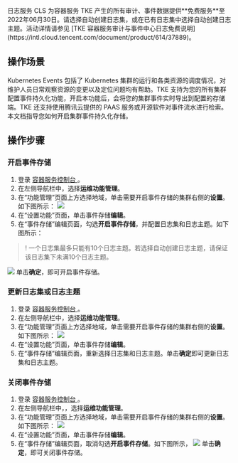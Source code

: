 
<dx-alert infotype="explain" title=" ">
日志服务 CLS 为容器服务 TKE 产生的所有审计、事件数据提供**免费服务**至2022年06月30日。请选择自动创建日志集，或在已有日志集中选择自动创建日志主题。活动详情请参见 [TKE 容器服务审计与事件中心日志免费说明](https://intl.cloud.tencent.com/document/product/614/37889)。
</dx-alert>

## 操作场景

Kubernetes Events 包括了 Kubernetes 集群的运行和各类资源的调度情况，对维护人员日常观察资源的变更以及定位问题均有帮助。TKE 支持为您的所有集群配置事件持久化功能，开启本功能后，会将您的集群事件实时导出到配置的存储端。TKE 还支持使用腾讯云提供的 PAAS 服务或开源软件对事件流水进行检索。本文档指导您如何开启集群事件持久化存储。


## 操作步骤


### 开启事件存储
1. 登录 [容器服务控制台 ](https://console.cloud.tencent.com/tke2)。
2. 在左侧导航栏中，选择**运维功能管理**。
3. 在“功能管理”页面上方选择地域，单击需要开启事件存储的集群右侧的**设置**。如下图所示：
![](https://main.qcloudimg.com/raw/4aa121a296bab821704c197d5dc82113.png)
4. 在“设置功能”页面，单击事件存储**编辑**。
5. 在“事件存储”编辑页面，勾选**开启事件存储**，并配置日志集和日志主题。如下图所示：
>! 一个日志集最多只能有10个日志主题。若选择自动创建日志主题，请保证该日志集下未满10个日志主题。
>
![](https://main.qcloudimg.com/raw/1edebef8f552a639abf842eaef02e739.png)
 单击**确定**，即可开启事件存储。




### 更新日志集或日志主题
1. 登录 [容器服务控制台 ](https://console.cloud.tencent.com/tke2)。
2. 在左侧导航栏中，选择**运维功能管理**。
3. 在“功能管理”页面上方选择地域，单击需要开启事件存储的集群右侧的**设置**。如下图所示：
![](https://main.qcloudimg.com/raw/6e81d86a1ae8ed2fe5337b149240b229.png)
4. 在“设置功能”页面，单击事件存储**编辑**。
5. 在“事件存储”编辑页面，重新选择日志集和日志主题。单击**确定**即可更新日志集和日志主题。


### 关闭事件存储
1. 登录 [容器服务控制台 ](https://console.cloud.tencent.com/tke2)。
2. 在左侧导航栏中，，选择**运维功能管理**。
3. 在“功能管理”页面上方选择地域，单击需要开启事件存储的集群右侧的**设置**。如下图所示：
![](https://main.qcloudimg.com/raw/6e81d86a1ae8ed2fe5337b149240b229.png)
4. 在“设置功能”页面，单击事件存储**编辑**。
5. 在“事件存储”编辑页面，取消勾选**开启事件存储**。如下图所示，
  ![](https://main.qcloudimg.com/raw/fbe565c2d52ed395269af84860aab782.png)
    单击**确定**，即可关闭事件存储。

